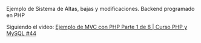 <p>Ejemplo de Sistema de Altas, bajas y modificaciones. Backend programado en PHP</p>
<p>Siguiendo el video: <a href = 'https://www.youtube.com/watch?v=BEyNt7PAK0E' target = '_blank'> Ejemplo de MVC con PHP Parte 1 de 8 | Curso PHP y MySQL #44 </a></p>
